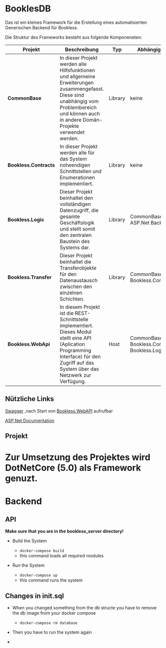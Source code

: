 # BooklesDB 

Das ist ein kleines Framework für die Erstellung eines automatisierten Generischen Backend für Bookless.

Die Struktur des Frameworks besteht aus folgende Komponeneten:

|Projekt|Beschreibung|Typ|Abhängigkeit
|---|---|---|---|
|**CommonBase**|In dieser Projekt werden alle Hilfsfunktionen und allgemeine Erweiterungen zusammengefasst. Diese sind unabhängig vom Problembereich und können auch in andere Domän-Projekte verwendet werden.|Library|keine
|**Bookless.Contracts**|In dieser Projekt werden alle für das System notwendigen Schnittstellen und Enumerationen implementiert.|Library|keine
|**Bookless.Logic**|Dieser Projekt beinhaltet den vollständigen Datenzugriff, die gesamte Geschäftslogik und stellt somit den zentralen Baustein des Systems dar. |Library|CommonBase, # ASP.Net Backend
|**Bookless.Transfer**|Dieser Projekt beinhaltet die Transferobjekte für den Datenaustausch zwischen den einzelnen Schichten. |Library|CommonBase, Bookless.Contracts
|**Bookless.WebApi**|In diesem Projekt ist die REST-Schnittstelle implementiert. Dieses Modul stellt eine API (Aplication Programming Interface) für den Zugriff auf das System über das Netzwerk zur Verfügung.|Host|CommonBase, Bookless.Contracts, Bookless.Logic


## Nützliche Links
[Swagger](https://localhost:5001/swagger/index.html) ,nach Start von [Bookless.WebAPI](https://github.com/CodeChrisB/bookless/tree/frontendV1/Backend/ASPNet/Bookless.WebApi) aufrufbar

[ASP.Net Documentation](https://docs.microsoft.com/en-us/aspnet/core/tutorials/razor-pages/?view=aspnetcore-5.0)


## Projekt
Zur Umsetzung des Projektes wird DotNetCore (5.0) als Framework genuzt.
=======
# Backend
## API
<b>Make sure that you are in the bookless_server directory!</b>
- Build the System
    - `docker-compose build`
    - this command loads all required modules

- Run the System
    - `docker-compose up`
    - this command runs the system 

## Changes in init.sql
- When you changed something from the db structe you have to remove the db image from your docker compose   
    - `docker-compose rm database`

- Then you have to run the system again
- 
